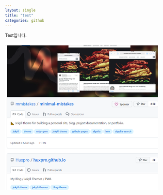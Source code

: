 ```yaml
---
layout: single
title: "test"
categories: github
---
```


Test입니다.

![1](../images\2021-11-22-test\1-16375487252291.png)